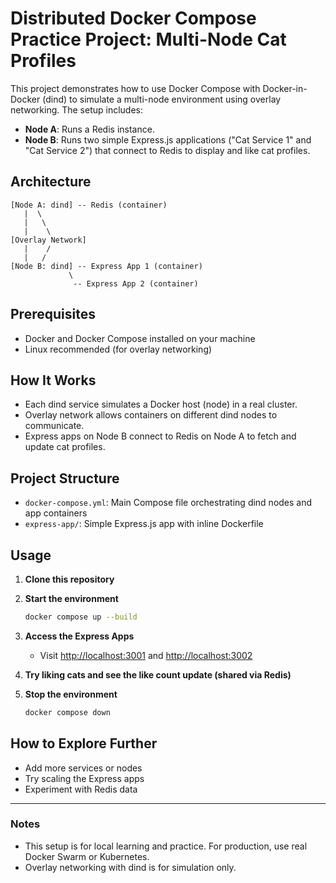 # Distributed Docker Compose Practice Project: Multi-Node Cat Profiles

This project demonstrates how to use Docker Compose with Docker-in-Docker (dind) to simulate a multi-node environment using overlay networking. The setup includes:

- **Node A**: Runs a Redis instance.
- **Node B**: Runs two simple Express.js applications ("Cat Service 1" and "Cat Service 2") that connect to Redis to display and like cat profiles.

## Architecture

```
[Node A: dind] -- Redis (container)
   |  \
   |   \
   |    \
[Overlay Network]
   |    /
   |   /
[Node B: dind] -- Express App 1 (container)
             \
              -- Express App 2 (container)
```

## Prerequisites
- Docker and Docker Compose installed on your machine
- Linux recommended (for overlay networking)

## How It Works
- Each dind service simulates a Docker host (node) in a real cluster.
- Overlay network allows containers on different dind nodes to communicate.
- Express apps on Node B connect to Redis on Node A to fetch and update cat profiles.

## Project Structure
- `docker-compose.yml`: Main Compose file orchestrating dind nodes and app containers
- `express-app/`: Simple Express.js app with inline Dockerfile

## Usage

1. **Clone this repository**

2. **Start the environment**

   ```bash
   docker compose up --build
   ```

3. **Access the Express Apps**
   - Visit [http://localhost:3001](http://localhost:3001) and [http://localhost:3002](http://localhost:3002)

4. **Try liking cats and see the like count update (shared via Redis)**

5. **Stop the environment**
   ```bash
   docker compose down
   ```

## How to Explore Further
- Add more services or nodes
- Try scaling the Express apps
- Experiment with Redis data

---

### Notes
- This setup is for local learning and practice. For production, use real Docker Swarm or Kubernetes.
- Overlay networking with dind is for simulation only.
